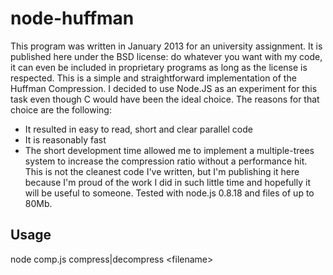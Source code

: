 # node-huffman

This program was written in January 2013 for an university assignment. It is published here under the BSD license: do whatever you want with my code, it can even be included in proprietary programs as long as the license is respected.
This is a simple and straightforward implementation of the Huffman Compression.
I decided to use Node.JS as an experiment for this task even though C would have been the ideal choice.
The reasons for that choice are the following:
* It resulted in easy to read, short and clear parallel code
* It is reasonably fast
* The short development time allowed me to implement a multiple-trees system to increase the compression ratio without a performance hit.
This is not the cleanest code I've written, but I'm publishing it here because I'm proud of the work I did in such little time and hopefully it will be useful to someone.
Tested with node.js 0.8.18 and files of up to 80Mb.

## Usage

node comp.js compress|decompress \<filename\>
